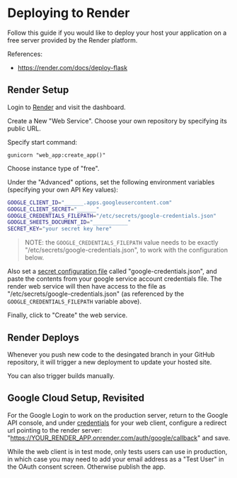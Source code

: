 # Deploying to Render

Follow this guide if you would like to deploy your host your application on a free server provided by the Render platform.

References:
  + https://render.com/docs/deploy-flask

## Render Setup

Login to [Render](https://dashboard.render.com) and visit the dashboard.

Create a New "Web Service". Choose your own repository by specifying its public URL.

Specify start command:

```
gunicorn "web_app:create_app()"
```

Choose instance type of "free".

Under the "Advanced" options, set the following environment variables (specifying your own API Key values):


```sh
GOOGLE_CLIENT_ID="______.apps.googleusercontent.com"
GOOGLE_CLIENT_SECRET="______"
GOOGLE_CREDENTIALS_FILEPATH="/etc/secrets/google-credentials.json"
GOOGLE_SHEETS_DOCUMENT_ID="___________"
SECRET_KEY="your secret key here"
```

> NOTE: the `GOOGLE_CREDENTIALS_FILEPATH` value needs to be exactly "/etc/secrets/google-credentials.json", to work with the configuration below.

Also set a [secret configuration file](https://community.render.com/t/using-google-application-credentials-json/6885) called "google-credentials.json", and paste the contents from your google service account credentials file. The render web service will then have access to the file as "/etc/secrets/google-credentials.json" (as referenced by the `GOOGLE_CREDENTIALS_FILEPATH` variable above).



Finally, click to "Create" the web service.


## Render Deploys

Whenever you push new code to the desingated branch in your GitHub repository, it will trigger a new deployment to update your hosted site.

You can also trigger builds manually.



## Google Cloud Setup, Revisited

For the Google Login to work on the production server, return to the Google API console, and under [credentials](https://console.cloud.google.com/apis/credentials/) for your web client, configure a redirect url pointing to the render server: "https://YOUR_RENDER_APP.onrender.com/auth/google/callback" and save.

While the web client is in test mode, only tests users can use in production, in which case you may need to add your email address as a "Test User" in the OAuth consent screen. Otherwise publish the app.

